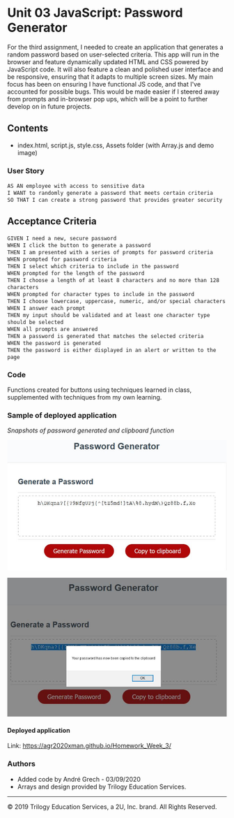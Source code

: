 # Unit 03 JavaScript: Password Generator

For the third assignment, I needed to create an application that generates a random password based on user-selected criteria. This app will run in the browser and feature dynamically updated HTML and CSS powered by JavaScript code. It will also feature a clean and polished user interface and be responsive, ensuring that it adapts to multiple screen sizes. My main focus has been on ensuring I have functional JS code, and that I've accounted for possible bugs. This would be made easier if I steered away from prompts and in-browser pop ups, which will be a point to further develop on in future projects.

## Contents

- index.html, script.js, style.css, Assets folder (with Array.js and demo image)

### User Story

```
AS AN employee with access to sensitive data
I WANT to randomly generate a password that meets certain criteria
SO THAT I can create a strong password that provides greater security
```

## Acceptance Criteria

```
GIVEN I need a new, secure password
WHEN I click the button to generate a password
THEN I am presented with a series of prompts for password criteria
WHEN prompted for password criteria
THEN I select which criteria to include in the password
WHEN prompted for the length of the password
THEN I choose a length of at least 8 characters and no more than 128 characters
WHEN prompted for character types to include in the password
THEN I choose lowercase, uppercase, numeric, and/or special characters
WHEN I answer each prompt
THEN my input should be validated and at least one character type should be selected
WHEN all prompts are answered
THEN a password is generated that matches the selected criteria
WHEN the password is generated
THEN the password is either displayed in an alert or written to the page
```

### Code

Functions created for buttons using techniques learned in class, supplemented with techniques from my own learning.

### Sample of deployed application

_Snapshots of password generated and clipboard function_

![](Assets/passwordFx.JPG)

![](Assets/clipboardFx.JPG)

#### Deployed application

Link: https://agr2020xman.github.io/Homework_Week_3/

### Authors

- Added code by Andr&eacute; Grech - 03/09/2020
- Arrays and design provided by Trilogy Education Services.

---

© 2019 Trilogy Education Services, a 2U, Inc. brand. All Rights Reserved.
